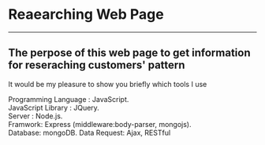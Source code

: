 # Reaearching Web Page

---
The perpose of this web page to get information for reseraching customers' pattern 
---
It would be my pleasure to show you briefly which tools I use 

Programming Language : JavaScript.  
JavaScript Library : JQuery.  
Server  : Node.js.  
Framwork: Express (middleware:body-parser, mongojs).  
Database: mongoDB.
Data Request: Ajax, RESTful
